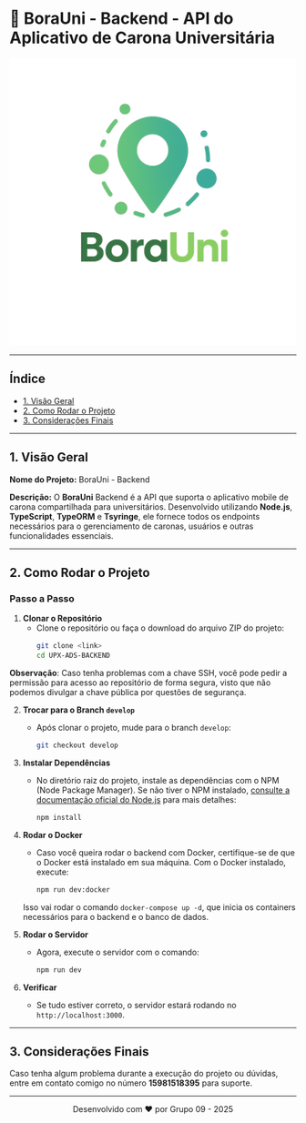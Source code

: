 
# 📡 BoraUni - Backend - API do Aplicativo de Carona Universitária

![Logo BoraUni](./assets/logo.png)

---

## Índice

- [1. Visão Geral](#1-visão-geral)
- [2. Como Rodar o Projeto](#2-como-rodar-o-projeto)
- [3. Considerações Finais](#3-considerações-finais)

---

## 1. Visão Geral

**Nome do Projeto:** BoraUni - Backend

**Descrição:**
O **BoraUni** Backend é a API que suporta o aplicativo mobile de carona compartilhada para universitários. Desenvolvido utilizando **Node.js**, **TypeScript**, **TypeORM** e **Tsyringe**, ele fornece todos os endpoints necessários para o gerenciamento de caronas, usuários e outras funcionalidades essenciais.

---

## 2. Como Rodar o Projeto

### Passo a Passo

1. **Clonar o Repositório**
   - Clone o repositório ou faça o download do arquivo ZIP do projeto:
     ```bash
     git clone <link>
     cd UPX-ADS-BACKEND
     ```

**Observação**: Caso tenha problemas com a chave SSH, você pode pedir a permissão para acesso ao repositório de forma segura, visto que não podemos divulgar a chave pública por questões de segurança.

2. **Trocar para o Branch `develop`**
   - Após clonar o projeto, mude para o branch `develop`:
     ```bash
     git checkout develop
     ```

3. **Instalar Dependências**
   - No diretório raiz do projeto, instale as dependências com o NPM (Node Package Manager). Se não tiver o NPM instalado, [consulte a documentação oficial do Node.js](https://nodejs.org/en/docs/) para mais detalhes:
     ```bash
     npm install
     ```

4. **Rodar o Docker**
   - Caso você queira rodar o backend com Docker, certifique-se de que o Docker está instalado em sua máquina. Com o Docker instalado, execute:
     ```bash
     npm run dev:docker
     ```

   Isso vai rodar o comando `docker-compose up -d`, que inicia os containers necessários para o backend e o banco de dados.

5. **Rodar o Servidor**
   - Agora, execute o servidor com o comando:
     ```bash
     npm run dev
     ```

6. **Verificar**
   - Se tudo estiver correto, o servidor estará rodando no `http://localhost:3000`.

---

## 3. Considerações Finais

Caso tenha algum problema durante a execução do projeto ou dúvidas, entre em contato comigo no número **15981518395** para suporte.

---

<p align="center">Desenvolvido com ❤️ por Grupo 09 - 2025</p>
